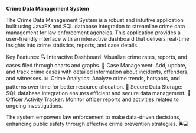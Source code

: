 **Crime Data Management System**

The Crime Data Management System is a robust and intuitive application built using JavaFX and SQL database integration to streamline crime data management for law enforcement agencies. This application provides a user-friendly interface with an interactive dashboard that delivers real-time insights into crime statistics, reports, and case details.

Key Features:
🔍 Interactive Dashboard: Visualize crime rates, reports, and cases filed through charts and graphs.
📁 Case Management: Add, update, and track crime cases with detailed information about incidents, offenders, and witnesses.
📊 Crime Analytics: Analyze crime trends, hotspots, and patterns over time for better resource allocation.
🔐 Secure Data Storage: SQL database integration ensures efficient and secure data management.
👮 Officer Activity Tracker: Monitor officer reports and activities related to ongoing investigations.

The system empowers law enforcement to make data-driven decisions, enhancing public safety through effective crime prevention strategies. 🚔💻
